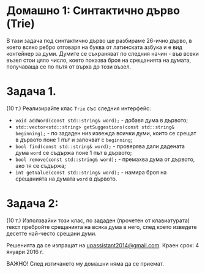 ﻿# Домашно 1: Синтактично дърво (Trie)


В тази задача под синтактично дърво ще разбираме 26-ично дърво, в което всяко ребро отговаря на буква от латинската азбука и е вид контейнер за думи. Думите се съхраняват по следния начин - във всеки възел стои цяло число, което показва броя на срещанията на думата, получаваща се по пътя от върха до този възел.



# Задача 1.
(10 т.) Реализирайте клас ```Trie``` със следния интерфейс:
* ```void addWord(const std::string& word);``` - добавя дума в дървото;
* ```std::vector<std::string> getSuggestions(const std::string& beginning);``` - по зададен низ извежда всички думи, които се срещат в дървото поне 1 път и започват с ```beginning```;
* ```bool find(const std::string& word);``` - проверява дали дадената дума ```word``` се съдържа поне 1 път в дървото;
* ```bool remove(const std::string& word);``` - премахва дума от дървото, ако тя се съдържа;
* ```int getValue(const std::string& word);``` - намира броя на срещанията на думата ```word``` в дървото.



# Задача 2:
(10 т.) Използвайки този клас, по зададен (прочетен от клавиатурата) текст пребройте срещанията на всяка дума в него, след което изведете десетте най-често срещани думи.



Решенията да се изпращат на upassistant2014@gmail.com.
Краен срок: 4 януари 2016 г.

ВАЖНО! След изтичането му домашни няма да се приемат.